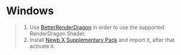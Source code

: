 # Windows
> 1. Use [BetterRenderDragon](https://github.com/ddf8196/BetterRenderDragon) in order to use the supported RenderDragon Shader.
> 2. Install [Newb X Supplementary Pack](https://www.mediafire.com/file/ya9a8yrwcq7sl40/NewbXSupplementary-Windows.mcpack/file) and import it, after that activate it.